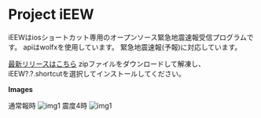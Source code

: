 # Project iEEW
iEEWはiosショートカット専用のオープンソース緊急地震速報受信プログラムです。
apiはwolfxを使用しています。
緊急地震速報(予報)に対応しています。

[最新リリースはこちら](https://github.com/Ikaring45/ProjectiEEW/releases)
zipファイルをダウンロードして解凍し、iEEW?.?.shortcutを選択してインストールしてください。

**Images**

通常報時
![img1](https://github.com/Ikaring45/iEEW/blob/main/iEEWsindo3.jpg)
震度4時
![img1](https://github.com/Ikaring45/iEEW/blob/main/iEEWsindo4.jpg)
